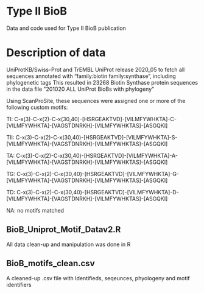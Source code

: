 # Type II BioB
Data and code used for Type II BioB publication

# Description of data
UniProtKB/Swiss-Prot and TrEMBL UniProt release 2020_05 to fetch all sequences annotated with “family:biotin family:synthase”, including phylogenetic tags
This resulted in 23268 Biotin Synthase protein sequences in the data file "201020 ALL UniProt BioBs with phylogeny"

Using ScanProSite, these sequences were assigned one or more of the following custom motifs:

TI: C-x(3)-C-x(2)-C-x(30,40)-[HSRGEAKTVD]-[VILMFYWHKTA]-C-[VILMFYWHKTA]-[VAGSTDNRKH]-[VILMFYWHKTAS]-[ASGQKI] 

TII: C-x(3)-C-x(2)-C-x(30,40)-[HSRGEAKTVD]-[VILMFYWHKTA]-S-[VILMFYWHKTA]-[VAGSTDNRKH]-[VILMFYWHKTAS]-[ASGQKI] 

TA: C-x(3)-C-x(2)-C-x(30,40)-[HSRGEAKTVD]-[VILMFYWHKTA]-A-[VILMFYWHKTA]-[VAGSTDNRKH]-[VILMFYWHKTAS]-[ASGQKI] 

TG: C-x(3)-C-x(2)-C-x(30,40)-[HSRGEAKTVD]-[VILMFYWHKTA]-G-[VILMFYWHKTA]-[VAGSTDNRKH]-[VILMFYWHKTAS]-[ASGQKI] 

TD: C-x(3)-C-x(2)-C-x(30,40)-[HSRGEAKTVD]-[VILMFYWHKTA]-D-[VILMFYWHKTA]-[VAGSTDNRKH]-[VILMFYWHKTAS]-[ASGQKI] 

NA: no motifs matched

## BioB_Uniprot_Motif_Datav2.R
All data clean-up and manipulation was done in R

## BioB_motifs_clean.csv
A cleaned-up .csv file with Identifieds, seqeunces, phyologeny and motif identifiers
